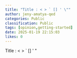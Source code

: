 ```yaml
---
title: "Title : < > ` [] ' \""
author: jeny-amatya-qed
categories: Public
classification: Public
tags: [opinion,getting-started]
date: 2025-01-19 22:15:03 
likes: 0
---
```


Title : < > ` [] ' "